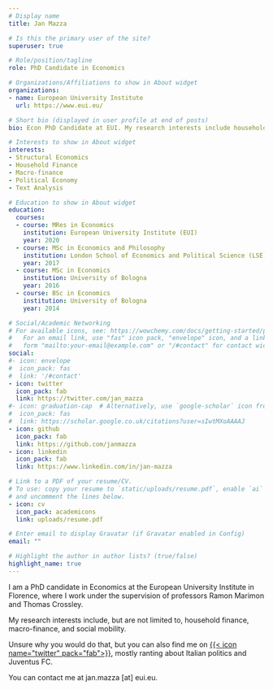 ```yaml
---
# Display name
title: Jan Mazza

# Is this the primary user of the site?
superuser: true

# Role/position/tagline
role: PhD Candidate in Economics

# Organizations/Affiliations to show in About widget
organizations:
- name: European University Institute
  url: https://www.eui.eu/

# Short bio (displayed in user profile at end of posts)
bio: Econ PhD Candidate at EUI. My research interests include household finance, macro-finance, political economy and text analysis.

# Interests to show in About widget
interests:
- Structural Economics
- Household Finance
- Macro-finance
- Political Economy
- Text Analysis

# Education to show in About widget
education:
  courses:
  - course: MRes in Economics
    institution: European University Institute (EUI)
    year: 2020
  - course: MSc in Economics and Philosophy
    institution: London School of Economics and Political Science (LSE)
    year: 2017
  - course: MSc in Economics
    institution: University of Bologna
    year: 2016
  - course: BSc in Economics
    institution: University of Bologna
    year: 2014

# Social/Academic Networking
# For available icons, see: https://wowchemy.com/docs/getting-started/page-builder/#icons
#   For an email link, use "fas" icon pack, "envelope" icon, and a link in the
#   form "mailto:your-email@example.com" or "/#contact" for contact widget.
social:
#- icon: envelope
#  icon_pack: fas
#  link: '/#contact'
- icon: twitter
  icon_pack: fab
  link: https://twitter.com/jan_mazza
#- icon: graduation-cap  # Alternatively, use `google-scholar` icon from `ai` icon pack
#  icon_pack: fas
#  link: https://scholar.google.co.uk/citations?user=sIwtMXoAAAAJ
- icon: github
  icon_pack: fab
  link: https://github.com/janmazza
- icon: linkedin
  icon_pack: fab
  link: https://www.linkedin.com/in/jan-mazza

# Link to a PDF of your resume/CV.
# To use: copy your resume to `static/uploads/resume.pdf`, enable `ai` icons in `params.toml`, 
# and uncomment the lines below.
- icon: cv
  icon_pack: academicons
  link: uploads/resume.pdf

# Enter email to display Gravatar (if Gravatar enabled in Config)
email: ""

# Highlight the author in author lists? (true/false)
highlight_name: true
---
```


I am a PhD candidate in Economics at the European University Institute in Florence, where I work under the supervision of professors Ramon Marimon and Thomas Crossley.  

My research interests include, but are not limited to, household finance, macro-finance, and social mobility. 

Unsure why you would do that, but you can also find me on [{{< icon name="twitter" pack="fab">}}](http://twitter.com/jan_mazza), mostly ranting about Italian politics and Juventus FC.

You can contact me at jan.mazza [at] eui.eu.
